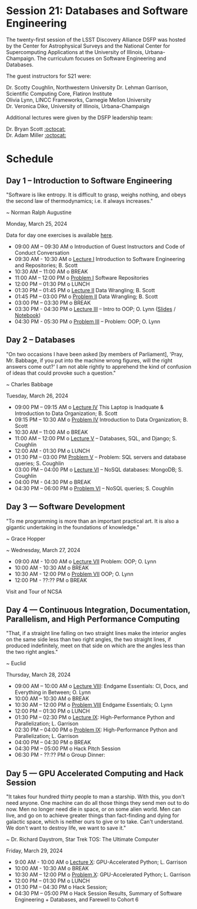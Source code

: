 # Session 21: Databases and Software Engineering 

The twenty-first session of the LSST Discovery Alliance DSFP was hosted by the Center for Astrophysical Surveys and the National Center for Supercomputing Applications at the University of Illinois, Urbana-Champaign. The curriculum focuses on Software Engineering and Databases. 

The guest instructors for S21 were:  

Dr. Scotty Coughlin, Northwestern University 
Dr. Lehman Garrison, Scientific Computing Core, Flatiron Institute  
Olivia Lynn, LINCC Frameworks, Carnegie Mellon University   
Dr. Veronica Dike, University of Illinois, Urbana-Champaign 

Additional lectures were given by the DSFP leadership team:  

Dr. Bryan Scott [:octocat:](https://github.com/bscot)  
Dr. Adam Miller [:octocat:](https://github.com/adamamiller) 

# Schedule


## Day 1 – Introduction to Software Engineering 

"Software is like entropy. It is difficult to grasp, weighs nothing, and obeys the second law of thermodynamics; i.e. it always increases." 

~ Norman Ralph Augustine

Monday, March 25, 2024

Data for day one exercises is available [here](https://drive.google.com/drive/folders/1C-iqwekJO7Ak68ImscGpE1_AKKgBrqO5?usp=share_link). 

 * 09:00 AM – 09:30 AM  o Introduction of Guest Instructors and Code of Conduct Conversation
 * 09:30 AM - 10:30 AM  o [Lecture I](Day1/) Introduction to Software Engineering and Repositories; B. Scott
 * 10:30 AM – 11:00 AM  o BREAK
 * 11:00 AM – 12:00 PM  o  [Problem I](Day1/) Software Repositories 
 * 12:00 PM – 01:30 PM  o  LUNCH 
 * 01:30 PM – 01:45 PM  o  [Lecture II](Day1/) Data Wrangling; B. Scott 
 * 01:45 PM – 03:00 PM  o [Problem II](Day1/) Data Wrangling; B. Scott 
 * 03:00 PM – 03:30 PM  o BREAK
 * 03:30 PM - 04:30 PM o [Lecture III](Day1/OOP_Demo.ipynb) – Intro to OOP; O. Lynn ([Slides](Day1/OOP_Slides.pdf) / [Notebook](Day1/OOP_Demo.ipynb))
 * 04:30 PM - 05:30 PM o [Problem III](Day1/OOP_Exercise.ipynb) – Problem: OOP; O. Lynn  

 
## Day 2 – Databases

"On two occasions I have been asked [by members of Parliament], 'Pray, Mr. Babbage, if you put into the machine wrong figures, will the right answers come out?' I am not able rightly to apprehend the kind of confusion of ideas that could provoke such a question."

~ Charles Babbage

Tuesday, March 26, 2024

* 09:00 PM – 09:15 AM  o [Lecture IV](Day2/) This Laptop is Inadquate & Introduction to Data Organization; B. Scott  
* 09:15 PM – 10:30 AM  o [Problem IV](Day2/) Introduction to Data Organization; B. Scott 
* 10:30 AM – 11:00 AM  o BREAK 
* 11:00 AM – 12:00 PM  o  [Lecture V](Day2/) – Databases, SQL, and Django; S. Coughlin 
* 12:00 AM - 01:30 PM o LUNCH
* 01:30 PM – 03:00 PM [Problem V](Day2/) – Problem: SQL servers and database queries; S. Coughlin 
* 03:00 PM – 04:00 PM o [Lecture VI](Day2/) – NoSQL databases: MongoDB; S. Coughlin 
* 04:00 PM - 04:30 PM o BREAK
* 04:30 PM – 06:00 PM  o [Problem VI](Day2/) – NoSQL queries; S. Coughlin 

 
## Day 3 — Software Development 

"To me programming is more than an important practical art. It is also a gigantic undertaking in the foundations of knowledge."

~ Grace Hopper 

~ Wednesday, March 27, 2024

* 09:00 AM - 10:00 AM o [Lecture VII](Day3/) Problem: OOP; O. Lynn 
* 10:00 AM - 10:30 AM o BREAK
* 10:30 AM - 12:00 PM o [Problem VII](Day3/) OOP; O. Lynn 
* 12:00 PM - ??:?? PM o BREAK

Visit and Tour of NCSA 

## Day 4 — Continuous Integration, Documentation, Parallelism, and High Performance Computing 

"That, if a straight line falling on two straight lines make the interior angles on the same side less than two right angles, the two straight lines, if produced indefinitely, meet on that side on which are the angles less than the two right angles."

~ Euclid 

Thursday, March 28, 2024

* 09:00 AM – 10:00 AM o [Lecture VIII](Day4/): Endgame Essentials: CI, Docs, and Everything in Between; O. Lynn 
* 10:00 AM – 10:30 AM o BREAK 
* 10:30 AM – 12:00 PM o [Problem VIII](Day4/) Endgame Essentials; O. Lynn  
* 12:00 PM – 01:30 PM o LUNCH
* 01:30 PM – 02:30 PM o [Lecture IX](Day4/): High-Performance Python and Parallelization; L. Garrison
* 02:30 PM – 04:00 PM o [Problem IX](Day4/): High-Performance Python and Parallelization; L. Garrison 
* 04:00 PM – 04:30 PM o BREAK 
* 04:30 PM – 05:00 PM o Hack Pitch Session
* 06:30 PM - ??:?? PM o Group Dinner: 
 
## Day 5 — GPU Accelerated Computing and Hack Session 

"It takes four hundred thirty people to man a starship. With this, you don't need anyone. One machine can do all those things they send men out to do now. Men no longer need die in space, or on some alien world. Men can live, and go on to achieve greater things than fact-finding and dying for galactic space, which is neither ours to give or to take. Can't understand. We don't want to destroy life, we want to save it."

~ Dr. Richard Daystrom, Star Trek TOS: The Ultimate Computer 

Friday, March 29, 2024

* 9:00 AM - 10:00  AM o [Lecture X](Day5/): GPU-Accelerated Python; L. Garrison
* 10:00 AM - 10:30  AM  o BREAK
* 10:30 AM – 12:00 PM o [Problem X](Day5/): GPU-Accelerated Python; L. Garrison 
* 12:00 PM – 01:30 PM o LUNCH 
* 01:30 PM – 04:30 PM o Hack Session;
* 04:30 PM – 05:00 PM o Hack Session Results, Summary of Software Engineering + Databases, and Farewell to Cohort 6
